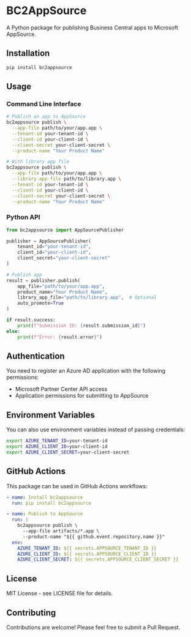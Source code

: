 # BC2AppSource

A Python package for publishing Business Central apps to Microsoft AppSource.

## Installation

```bash
pip install bc2appsource
```

## Usage

### Command Line Interface

```bash
# Publish an app to AppSource
bc2appsource publish \
  --app-file path/to/your/app.app \
  --tenant-id your-tenant-id \
  --client-id your-client-id \
  --client-secret your-client-secret \
  --product-name "Your Product Name"

# With library app file
bc2appsource publish \
  --app-file path/to/your/app.app \
  --library-app-file path/to/library.app \
  --tenant-id your-tenant-id \
  --client-id your-client-id \
  --client-secret your-client-secret \
  --product-name "Your Product Name"
```

### Python API

```python
from bc2appsource import AppSourcePublisher

publisher = AppSourcePublisher(
    tenant_id="your-tenant-id",
    client_id="your-client-id",
    client_secret="your-client-secret"
)

# Publish app
result = publisher.publish(
    app_file="path/to/your/app.app",
    product_name="Your Product Name",
    library_app_file="path/to/library.app",  # Optional
    auto_promote=True
)

if result.success:
    print(f"Submission ID: {result.submission_id}")
else:
    print(f"Error: {result.error}")
```

## Authentication

You need to register an Azure AD application with the following permissions:
- Microsoft Partner Center API access
- Application permissions for submitting to AppSource

## Environment Variables

You can also use environment variables instead of passing credentials:

```bash
export AZURE_TENANT_ID=your-tenant-id
export AZURE_CLIENT_ID=your-client-id
export AZURE_CLIENT_SECRET=your-client-secret
```

## GitHub Actions

This package can be used in GitHub Actions workflows:

```yaml
- name: Install bc2appsource
  run: pip install bc2appsource

- name: Publish to AppSource
  run: |
    bc2appsource publish \
      --app-file artifacts/*.app \
      --product-name "${{ github.event.repository.name }}"
  env:
    AZURE_TENANT_ID: ${{ secrets.APPSOURCE_TENANT_ID }}
    AZURE_CLIENT_ID: ${{ secrets.APPSOURCE_CLIENT_ID }}
    AZURE_CLIENT_SECRET: ${{ secrets.APPSOURCE_CLIENT_SECRET }}
```

## License

MIT License - see LICENSE file for details.

## Contributing

Contributions are welcome! Please feel free to submit a Pull Request.
